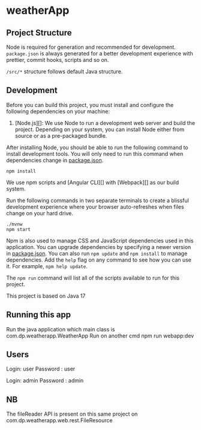 # weatherApp


## Project Structure

Node is required for generation and recommended for development. `package.json` is always generated for a better development experience with prettier, commit hooks, scripts and so on.



`/src/*` structure follows default Java structure.


## Development

Before you can build this project, you must install and configure the following dependencies on your machine:

1. [Node.js][]: We use Node to run a development web server and build the project.
   Depending on your system, you can install Node either from source or as a pre-packaged bundle.

After installing Node, you should be able to run the following command to install development tools.
You will only need to run this command when dependencies change in [package.json](package.json).

```
npm install
```

We use npm scripts and [Angular CLI][] with [Webpack][] as our build system.

Run the following commands in two separate terminals to create a blissful development experience where your browser
auto-refreshes when files change on your hard drive.

```
./mvnw
npm start
```

Npm is also used to manage CSS and JavaScript dependencies used in this application. You can upgrade dependencies by
specifying a newer version in [package.json](package.json). You can also run `npm update` and `npm install` to manage dependencies.
Add the `help` flag on any command to see how you can use it. For example, `npm help update`.

The `npm run` command will list all of the scripts available to run for this project.

This project is based on Java 17

## Running this app

Run the java application which main class is com.dp.weatherapp.WeatherApp
Run on another cmd npm run webapp:dev

## Users

Login: user
Password : user

Login: admin
Password : admin


## NB

The fileReader API is present on this same project on  com.dp.weatherapp.web.rest.FileResource 

